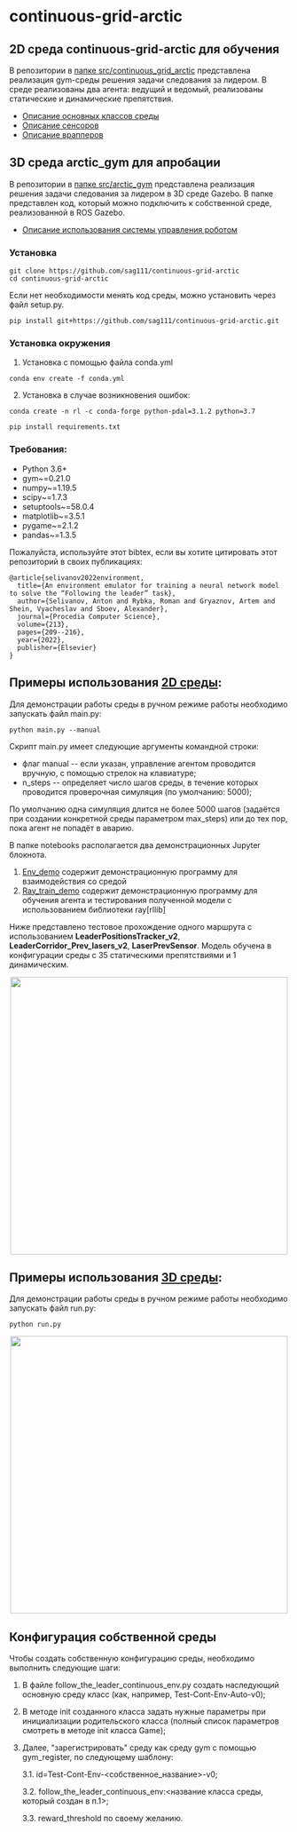 # continuous-grid-arctic

## 2D среда continuous-grid-arctic для обучения 
В репозитории в [папке src/continuous_grid_arctic](src/continuous_grid_arctic) представлена реализация gym-среды решения задачи следования за лидером. В среде реализованы два агента: ведущий и ведомый, реализованы статические и динамические препятствия. 

- [Описание основных классов среды](docs/README.md)
- [Описание сенсоров](docs/Sensors.md)
- [Описание врапперов](docs/Wrappers.md)

## 3D среда arctic_gym для апробации
В репозитории в [папке src/arctic_gym](src/arctic_gym) представлена реализация решения задачи следования за лидером 
в 3D среде Gazebo. В папке представлен код, который можно подключить к собственной среде, реализованной в ROS Gazebo.

- [Описание использования системы управления роботом](docs/Arctic.md)

### Установка
```
git clone https://github.com/sag111/continuous-grid-arctic
cd continuous-grid-arctic
```
Если нет необходимости менять код среды, можно установить через файл setup.py.
```
pip install git+https://github.com/sag111/continuous-grid-arctic.git
```

### Установка окружения
1. Установка с помощью файла conda.yml 
``` 
conda env create -f conda.yml 
```

2. Установка в случае возникновения ошибок:
``` 
conda create -n rl -c conda-forge python-pdal=3.1.2 python=3.7 

pip install requirements.txt

```


### Требования:
- Python 3.6+
- gym~=0.21.0
- numpy~=1.19.5
- scipy~=1.7.3
- setuptools~=58.0.4
- matplotlib~=3.5.1
- pygame~=2.1.2
- pandas~=1.3.5


Пожалуйста, используйте этот bibtex, если вы хотите цитировать этот репозиторий в своих публикациях:
```
@article{selivanov2022environment,
  title={An environment emulator for training a neural network model to solve the “Following the leader” task},
  author={Selivanov, Anton and Rybka, Roman and Gryaznov, Artem and Shein, Vyacheslav and Sboev, Alexander},
  journal={Procedia Computer Science},
  volume={213},
  pages={209--216},
  year={2022},
  publisher={Elsevier}
}
```


## Примеры использования [2D среды](src/continuous_grid_arctic):
Для демонстрации работы среды в ручном режиме работы необходимо запускать файл main.py:
```
python main.py --manual
```

Скрипт main.py имеет следующие аргументы командной строки:
* флаг manual -- если указан, управление агентом проводится вручную, с помощью стрелок на клавиатуре;
* n_steps -- определяет число шагов среды, в течение которых проводится проверочная симуляция (по умолчанию: 5000);

По умолчанию одна симуляция длится не более 5000 шагов (задаётся при создании конкретной среды параметром max_steps) 
или до тех пор, пока агент не попадёт в аварию.

В папке notebooks располагается два демонстрационных Jupyter блокнота. 
1. [Env_demo](src/continuous_grid_arctic/notebooks/Env_demo.ipynb) содержит демонстрационную программу для взаимодействия со средой
2. [Ray_train_demo](src/continuous_grid_arctic/notebooks/Ray_train_demo.ipynb) содержит демонстрационную программу для обучения агента и тестирования полученной модели 
с использованием библиотеки ray[rllib]

Ниже представлено тестовое прохождение одного маршрута с использованием **LeaderPositionsTracker_v2**, 
**LeaderCorridor_Prev_lasers_v2**, **LaserPrevSensor**. Модель обучена в конфигурации среды с 35 статическими 
препятствиями и 1 динамическим. 

<p align="center">
<img src="src/continuous_grid_arctic/figures/demo_video.gif" width="500">
</p>

## Примеры использования [3D среды](src/arctic_gym):
Для демонстрации работы среды в ручном режиме работы необходимо запускать файл run.py:
```
python run.py 
```


<p align="center">
<img src="src/arctic_gym/figures/demo_gazebo.gif" width="500">
</p>

## Конфигурация собственной среды
Чтобы создать собственную конфигурацию среды, необходимо выполнить следующие шаги: 
1. В файле follow_the_leader_continuous_env.py создать наследующий основную среду класс (как, например, Test-Cont-Env-Auto-v0);
2. В методе init созданного класса задать нужные параметры при инициализации родительского класса 
(полный список параметров смотреть в методе init класса Game);
3. Далее, "зарегистрировать" среду как среду gym с помощью gym_register, по следующему шаблону:

    3.1. id=Test-Cont-Env-<собственное_название>-v0;
    
    3.2. follow_the_leader_continuous_env:<название класса среды, который создан в п.1>;
    
    3.3. reward_threshold по своему желанию.



